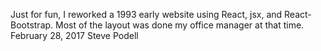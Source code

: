 Just for fun, I reworked a 1993 early website using React, jsx, and React-Bootstrap.
Most of the layout was done my office manager at that time.
February 28, 2017
Steve Podell